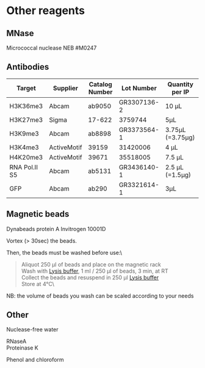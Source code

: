 # Other reagents

## MNase

Micrococcal nuclease NEB #M0247

## Antibodies

| Target     | Supplier | Catalog Number | Lot Number   | Quantity per IP |
| ---------- |--------- | -------------- | ----------   | --------------- |
| H3K36me3   | Abcam    | ab9050         | GR3307136-2  | 10 µL           |
| H3K27me3   | Sigma    | 17-622         | 3759744      | 5µL             |
| H3K9me3    | Abcam    | ab8898         | GR3373564-1  | 3.75µL (=3.75µg)|
| H3K4me3    | ActiveMotif | 39159       | 31420006     | 4 µL            |
| H4K20me3   | ActiveMotif | 39671       | 35518005     | 7.5 µL          |
| RNA Pol.II S5 | Abcam | ab5131       | GR3436140-1     | 2.5 µL    (=1.5µg)  |
| GFP        | Abcam    | ab290          | GR3321614-1  | 3µL             |


## Magnetic beads

Dynabeads protein A Invitrogen 10001D

Vortex (> 30sec) the beads.

Then, the beads must be washed before use:\
> Aliquot 250 µl of beads and place on the magnetic rack\
  Wash with [Lysis buffer](Lysis_Buffer.md), 1 ml / 250 µl of beads, 3 min, at RT\
  Collect the beads and resuspend in 250 µl [Lysis buffer](Lysis_Buffer.md)\
  Store at 4°C\
  
 NB: the volume of beads you wash can be scaled according to your needs




 ## Other

Nuclease-free water

RNaseA\
Proteinase K

Phenol and chloroform
